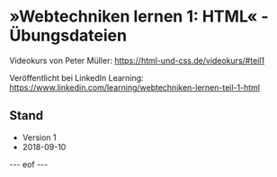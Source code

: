 # »Webtechniken lernen 1: HTML« - Übungsdateien

Videokurs von Peter Müller: 
https://html-und-css.de/videokurs/#teil1

Veröffentlicht bei LinkedIn Learning:  
https://www.linkedin.com/learning/webtechniken-lernen-teil-1-html


## Stand
- Version 1 
- 2018-09-10 

--- eof --- 
